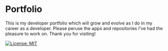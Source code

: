 # Portfolio
This is my developer portfolio which will grow and evolve as I do in my career as a developer.  Please peruse the apps and repositories I've had the pleasure to work on.  Thank you for visiting!

[![License: MIT](https://img.shields.io/badge/License-MIT-yellow.svg)](https://opensource.org/licenses/MIT)
